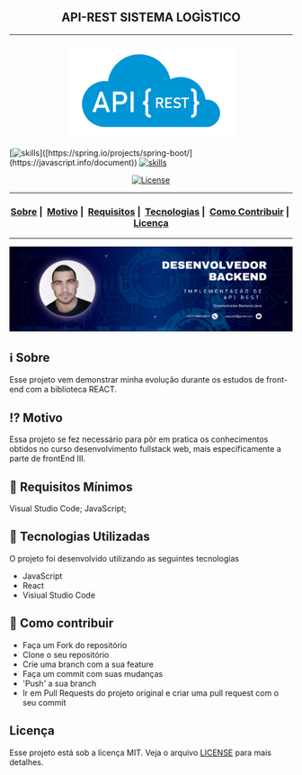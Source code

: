 <h2 align="center">API-REST SISTEMA LOGÌSTICO</h2>

___

<p align="center">
  <img src="https://github.com/Ualace36/dataImag/blob/main/apiLogo.png" width="300" heigth="300">
</p>

[![skills]([https://img.shields.io/badge/Spring-6DB33F?style=for-the-badge&logo=spring&logoColor=white](https://encrypted-tbn0.gstatic.com/images?q=tbn:ANd9GcQAG8s9OVOqZiqBVksGqbAk_cKpWF2OVJ9GzA&usqp=CAU))]([https://spring.io/projects/spring-boot/](https://javascript.info/document))
[![skills](https://img.shields.io/badge/Java-ED8B00?style=for-the-badge&logo=java&logoColor=white)](https://docs.oracle.com/en/java/)

<p align="center">
  <a href="LICENSE">
    <img alt="License" src="https://img.shields.io/badge/license-MIT-%23F8952D">
  </a>
</p>

___

<h3 align="center">
  <a href="#information_source-sobre">Sobre</a>&nbsp;|&nbsp;
  <a href="#interrobang-motivo">Motivo</a>&nbsp;|&nbsp;
  <a href="#seedling-requisitos-mínimos">Requisitos</a>&nbsp;|&nbsp;
  <a href="#rocket-tecnologias-utilizadas">Tecnologias</a>&nbsp;|&nbsp;
  <a href="#link-como-contribuir">Como Contribuir</a>&nbsp;|&nbsp;
  <a href="#licença">Licença</a>
</h3>

___

<img src="https://github.com/Ualace36/dataImag/blob/main/banner-linkedin.png" width="1200">

## :information_source: Sobre

Esse projeto vem demonstrar minha evolução durante os estudos de front-end com a biblioteca REACT.

## :interrobang: Motivo

Essa projeto se fez necessário para pôr em pratica os conhecimentos obtidos no curso desenvolvimento fullstack web, mais especificamente a parte de frontEnd III. 

## :seedling: Requisitos Mínimos

Visual Studio Code;
JavaScript;


## :rocket: Tecnologias Utilizadas 

O projeto foi desenvolvido utilizando as seguintes tecnologias

- JavaScript
- React
- Visiual Studio Code

## :link: Como contribuir 

- Faça um Fork do repositório
- Clone o seu repositório
- Crie uma branch com a sua feature
- Faça um commit com suas mudanças
- 'Push' a sua branch
- Ir em Pull Requests do projeto original e criar uma pull request com o seu commit

## Licença 

Esse projeto está sob a licença MIT. Veja o arquivo [LICENSE](LICENSE) para mais detalhes.

